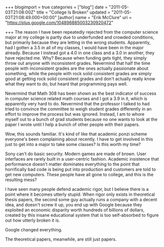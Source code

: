 +++
blogimport = true
categories = ["blog"]
date = "2011-05-03T21:08:00Z"
title = "College Is Broken"
updated = "2011-05-03T21:08:49.000+00:00"
[author]
name = "Erik McClure"
uri = "https://plus.google.com/104896885003230920472"

+++
The reason I have been repeatedly rejected from the computer science major at my college is partly due to underfunded and crowded conditions, but primarily because they are letting in the wrong students. Apparently, had I gotten a 3.5 in all of my classes, I would have been in the major already. Because I instead got a 4.0 in one class and a 3.0 in another, they have rejected me. Why? Because when funding gets tight, they simply throw out anyone with inconsistent grades. Nevermind that half the time people with inconsistent grades are the ones actually passionate about something, while the people with rock solid consistent grades are simply good at getting rock solid consistent grades and don't actually really know what they want to do, but heard that programming pays well.

Nevermind that Math 308 has been shown as the best indicator of success in computer science related math courses and I got a 3.9 in it, which is apparently very hard to do. Nevermind that the professor I talked to had tried to convince the committee to weigh student grades differently in an effort to improve the process but was ignored. Instead, I am to whore myself out to a bunch of grad students because no one wants to look at the paper I wrote until I help a bunch of other people with their papers.

Wow, this sounds familiar. It's kind of like that academic ponzi scheme everyone's been complaining about recently. I have to get involved in this just to get into a major to take some classes? Is this worth my time?

Sony can't do basic security. Modern games are made of brown. User interfaces are rarely built in a user-centric fashion. Academic insistence that performance doesn't matter dominates everything to the point that horrifically bad code is being put into production and customers are told to get new computers. These people have all gone to college, and this is the resulting mess?

I have seen many people defend academic rigor, but I believe there is a point where it becomes utterly stupid. When rigor only exists in theoretical thesis papers, the second some guy actually runs a company with a decent idea, and doesn't screw it up, you end up with Google because they exploited an economic disparity worth hundreds of billions of dollars, created by this insane educational system that is too self-absorbed to figure out how utterly broken it is.

Google changed everything.

The theoretical papers, meanwhile, are still just papers.
